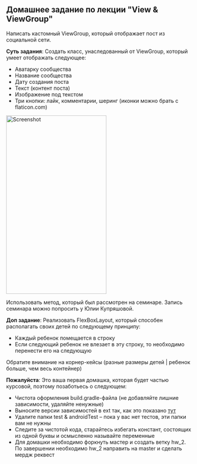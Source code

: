 ## Домашнее задание по лекции "View & ViewGroup"

Написать кастомный ViewGroup, который отображает пост из социальной сети.

**Суть задания**:
Создать класс, унаследованный от ViewGroup, который умеет отображать следующее:
- Аватарку сообщества
- Название сообщества
- Дату создания поста
- Текст (контент поста)
- Изображение под текстом
- Три кнопки: лайк, комментарии, шеринг (иконки можно брать с flaticon.com)

<p>
<a href="https://gitlab.com/android-tfs-mentors/tfs-android-online-autumn-2020/-/blob/master/HomeWork_2/view_viewgroup.jpg" target="_blank">
  <img src=https://gitlab.com/android-tfs-mentors/tfs-android-online-autumn-2020/-/blob/master/HomeWork_2/view_viewgroup.jpg" width="270" height="480" alt="Screenshot" style="max-width:100%;">
</a>
<p>

Использовать метод, который был рассмотрен на семинаре. Запись семинара можно попросить у Юлии Купряшовой.

**Доп задание**:
Реализовать FlexBoxLayout, который способен располагать своих детей по следующему принципу:
- Каждый ребенок помещается в строку
- Если следующий ребенок не влезает в эту строку, то необходимо перенести его на следующую

Обратите внимание на корнер-кейсы (разные размеры детей | ребенок больше, чем весь контейнер)

**Пожалуйста**:
Это ваша первая домашка, которая будет частью курсовой, поэтому позаботьесь о следующем:
- Чистота оформления build.gradle-файла (не добавляйте лишние зависимости, удаляйте ненужные)
- Выносите версии зависимостей в ext так, как это показано [тут](https://github.com/android/architecture-samples/blob/master/build.gradle)
- Удалите папки test & androidTest – пока у вас нет тестов, эти папки вам не нужны
- Следите за чистотой кода, старайтесь избегать констант, состоящих из одной буквы и осмысленно называйте переменные
- Для домашки необходимо форкнуть мастер и создать ветку hw_2. По завершении необходимо hw_2 направить на master и сделать мердж реквест


